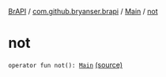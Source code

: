 [BrAPI](../../index.md) / [com.github.bryanser.brapi](../index.md) / [Main](index.md) / [not](./not.md)

# not

`operator fun not(): `[`Main`](index.md) [(source)](https://github.com/BryanSer/BrAPI/blob/ver-kotlin/src/main/kotlin/com/github/bryanser/brapi/Main.kt#L29)